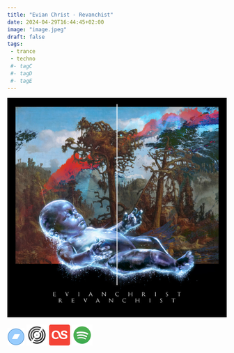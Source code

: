 ```yaml
---
title: "Evian Christ - Revanchist"
date: 2024-04-29T16:44:45+02:00
image: "image.jpeg"
draft: false
tags:
 - trance
 - techno
 #- tagC
 #- tagD
 #- tagE
---
```

![cover](image.jpeg (Evian-Christ - Revanchist))
 
[![bandcamp](../links/svg/bandcamp.png (bandcamp))](https://evianchrist.bandcamp.com/album/revanchist?from=search&search_item_id=3341441138&search_item_type=a&search_match_part=%3F&search_page_id=3370748141&search_page_no=1&search_rank=1&search_sig=85eed3721cdedf0520d19ee7cdb8b378)
[![discogs](../links/svg/discogs.png (discogs))](https://www.discogs.com/master/3291598)
[![lastfm](../links/svg/lastfm.png (lastfm))]()
[![spotify](../links/svg/spotify.png (putify))](https://open.spotify.com/album/2e5dgajfEhTCWniWQ8ZNHH)
 
